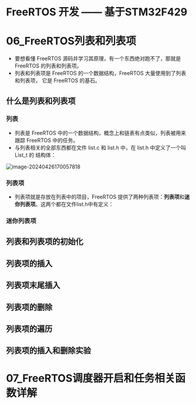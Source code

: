 # FreeRTOS 开发 —— 基于STM32F429

# 06_FreeRTOS列表和列表项

* 要想看懂 FreeRTOS 源码并学习其原理，有一个东西绝对跑不了，那就是 FreeRTOS 的列表和列表项。
* 列表和列表项是 FreeRTOS 的一个数据结构，FreeRTOS 大量使用到了列表和列表项， 它是 FreeRTOS 的基石。

## 什么是列表和列表项

### 列表
* 列表是 FreeRTOS 中的一个数据结构，概念上和链表有点类似，列表被用来跟踪 FreeRTOS 中的任务。
* 与列表相关的全部东西都在文件 list.c 和 list.h 中，在 list.h 中定义了一个叫 List_t 的 结构体：

![image-20240426170057818](http://qny.expressisland.cn/gdou24/image-20240426170057818.png)

### 列表项

* 列表项就是存放在列表中的项目，FreeRTOS 提供了两种列表项：**列表项**和**迷你列表项**。这两个都在文件list.h中有定义：

### 迷你列表项



## 列表和列表项的初始化

## 列表项的插入

## 列表项末尾插入

## 列表项的删除

## 列表项的遍历

## 列表项的插入和删除实验

# 07_FreeRTOS调度器开启和任务相关函数详解


